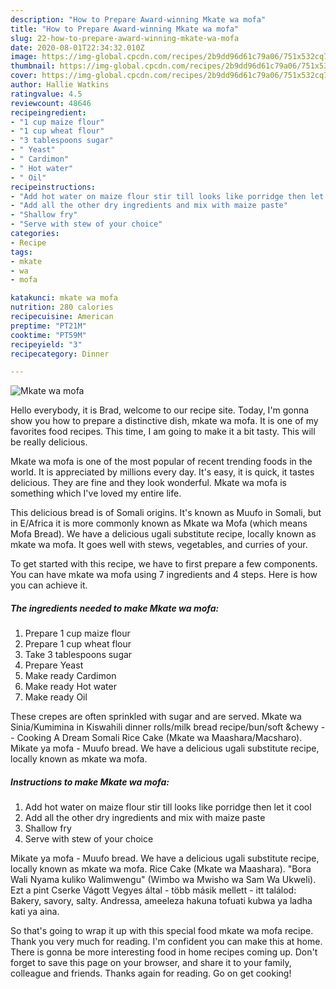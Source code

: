 ```yaml
---
description: "How to Prepare Award-winning Mkate wa mofa"
title: "How to Prepare Award-winning Mkate wa mofa"
slug: 22-how-to-prepare-award-winning-mkate-wa-mofa
date: 2020-08-01T22:34:32.010Z
image: https://img-global.cpcdn.com/recipes/2b9dd96d61c79a06/751x532cq70/mkate-wa-mofa-recipe-main-photo.jpg
thumbnail: https://img-global.cpcdn.com/recipes/2b9dd96d61c79a06/751x532cq70/mkate-wa-mofa-recipe-main-photo.jpg
cover: https://img-global.cpcdn.com/recipes/2b9dd96d61c79a06/751x532cq70/mkate-wa-mofa-recipe-main-photo.jpg
author: Hallie Watkins
ratingvalue: 4.5
reviewcount: 48646
recipeingredient:
- "1 cup maize flour"
- "1 cup wheat flour"
- "3 tablespoons sugar"
- " Yeast"
- " Cardimon"
- " Hot water"
- " Oil"
recipeinstructions:
- "Add hot water on maize flour stir till looks like porridge then let it cool"
- "Add all the other dry ingredients and mix with maize paste"
- "Shallow fry"
- "Serve with stew of your choice"
categories:
- Recipe
tags:
- mkate
- wa
- mofa

katakunci: mkate wa mofa 
nutrition: 280 calories
recipecuisine: American
preptime: "PT21M"
cooktime: "PT59M"
recipeyield: "3"
recipecategory: Dinner

---
```



![Mkate wa mofa](https://img-global.cpcdn.com/recipes/2b9dd96d61c79a06/751x532cq70/mkate-wa-mofa-recipe-main-photo.jpg)

Hello everybody, it is Brad, welcome to our recipe site. Today, I'm gonna show you how to prepare a distinctive dish, mkate wa mofa. It is one of my favorites food recipes. This time, I am going to make it a bit tasty. This will be really delicious.

Mkate wa mofa is one of the most popular of recent trending foods in the world. It is appreciated by millions every day. It's easy, it is quick, it tastes delicious. They are fine and they look wonderful. Mkate wa mofa is something which I've loved my entire life.

This delicious bread is of Somali origins. It&#39;s known as Muufo in Somali, but in E/Africa it is more commonly known as Mkate wa Mofa (which means Mofa Bread). We have a delicious ugali substitute recipe, locally known as mkate wa mofa. It goes well with stews, vegetables, and curries of your.


To get started with this recipe, we have to first prepare a few components. You can have mkate wa mofa using 7 ingredients and 4 steps. Here is how you can achieve it.

<!--inarticleads1-->

##### The ingredients needed to make Mkate wa mofa:

1. Prepare 1 cup maize flour
1. Prepare 1 cup wheat flour
1. Take 3 tablespoons sugar
1. Prepare  Yeast
1. Make ready  Cardimon
1. Make ready  Hot water
1. Make ready  Oil


These crepes are often sprinkled with sugar and are served. Mkate wa Sinia/Kumimina in Kiswahili dinner rolls/milk bread recipe/bun/soft &amp;chewy -- Cooking A Dream Somali Rice Cake (Mkate wa Maashara/Macsharo). Mikate ya mofa - Muufo bread. We have a delicious ugali substitute recipe, locally known as mkate wa mofa. 

<!--inarticleads2-->

##### Instructions to make Mkate wa mofa:

1. Add hot water on maize flour stir till looks like porridge then let it cool
1. Add all the other dry ingredients and mix with maize paste
1. Shallow fry
1. Serve with stew of your choice


Mikate ya mofa - Muufo bread. We have a delicious ugali substitute recipe, locally known as mkate wa mofa. Rice Cake (Mkate wa Maashara). &#34;Bora Wali Nyama kuliko Walimwengu&#34; (Wimbo wa Mwisho wa Sam Wa Ukweli). Ezt a pint Cserke Vágott Vegyes által - több másik mellett - itt találod: Bakery, savory, salty. Andressa, ameeleza hakuna tofuati kubwa ya ladha kati ya aina. 

So that's going to wrap it up with this special food mkate wa mofa recipe. Thank you very much for reading. I'm confident you can make this at home. There is gonna be more interesting food in home recipes coming up. Don't forget to save this page on your browser, and share it to your family, colleague and friends. Thanks again for reading. Go on get cooking!
